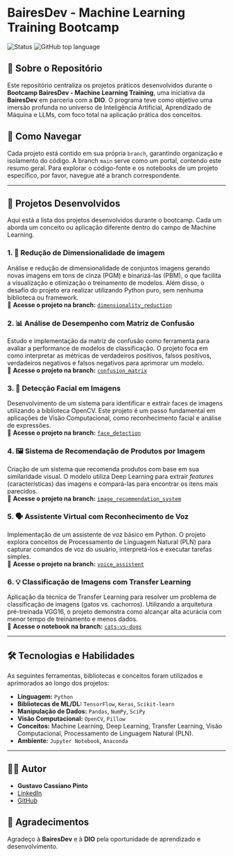 # BairesDev - Machine Learning Training Bootcamp

![Status](https://img.shields.io/badge/Status-Concluído-brightgreen)
![GitHub top language](https://img.shields.io/github/languages/top/guscassiano/Dio_ML_bootcamp)

## 📄 Sobre o Repositório

Este repositório centraliza os projetos práticos desenvolvidos durante o **Bootcamp BairesDev - Machine Learning Training**, uma iniciativa da **BairesDev** em parceria com a **DIO**. O programa teve como objetivo uma imersão profunda no universo de Inteligência Artificial, Aprendizado de Máquina e LLMs, com foco total na aplicação prática dos conceitos.

## 🚀 Como Navegar

Cada projeto está contido em sua própria `branch`, garantindo organização e isolamento do código. A branch `main` serve como um portal, contendo este resumo geral. Para explorar o código-fonte e os notebooks de um projeto específico, por favor, navegue até a branch correspondente.

---

## 📂 Projetos Desenvolvidos

Aqui está a lista dos projetos desenvolvidos durante o bootcamp. Cada um aborda um conceito ou aplicação diferente dentro do campo de Machine Learning.

### 1. 🧠 Redução de Dimensionalidade de imagem
Análise e redução de dimensionalidade de conjuntos imagens gerando novas imagens em tons de cinza (PGM) e binarizá-las (PBM), o que facilita a visualização e otimização o treinamento de modelos. Além disso, o desafio do projeto era realizar utilizando Python puro, sem nenhuma biblioteca ou framework.
<br>
🔗 **Acesse o projeto na branch:** [`dimensionality_reduction`](https://github.com/guscassiano/Dio_ML_bootcamp/tree/dimensionality_reduction)

### 2. 📊 Análise de Desempenho com Matriz de Confusão
Estudo e implementação da matriz de confusão como ferramenta para avaliar a performance de modelos de classificação. O projeto foca em como interpretar as métricas de verdadeiros positivos, falsos positivos, verdadeiros negativos e falsos negativos para aprimorar um modelo.
<br>
🔗 **Acesse o projeto na branch:** [`confusion_matrix`](https://github.com/guscassiano/Dio_ML_bootcamp/tree/confusion_matrix)

### 3. 📸 Detecção Facial em Imagens
Desenvolvimento de um sistema para identificar e extrair faces de imagens utilizando a biblioteca OpenCV. Este projeto é um passo fundamental em aplicações de Visão Computacional, como reconhecimento facial e análise de expressões.
<br>
🔗 **Acesse o projeto na branch:** [`face_detection`](https://github.com/guscassiano/Dio_ML_bootcamp/tree/face_detection)

### 4. 🖼️ Sistema de Recomendação de Produtos por Imagem
Criação de um sistema que recomenda produtos com base em sua similaridade visual. O modelo utiliza Deep Learning para extrair *features* (características) das imagens e compará-las para encontrar os itens mais parecidos.
<br>
🔗 **Acesse o projeto na branch:** [`image_recommendation_system`](https://github.com/guscassiano/Dio_ML_bootcamp/tree/image_recommendation_system)

### 5. 🗣️ Assistente Virtual com Reconhecimento de Voz
Implementação de um assistente de voz básico em Python. O projeto explora conceitos de Processamento de Linguagem Natural (PLN) para capturar comandos de voz do usuário, interpretá-los e executar tarefas simples.
<br>
🔗 **Acesse o projeto na branch:** [`voice_assistent`](./tree/voice_assistent)

### 6. 💡 Classificação de Imagens com Transfer Learning
Aplicação da técnica de Transfer Learning para resolver um problema de classificação de imagens (gatos vs. cachorros). Utilizando a arquitetura pré-treinada VGG16, o projeto demonstra como alcançar alta acurácia com menor tempo de treinamento e menos dados.
<br>
🔗 **Acesse o notebook na branch:** [`cats-vs-dogs`](https://github.com/guscassiano/Dio_ML_bootcamp/tree/cats-vs-dogs)

---

## 🛠️ Tecnologias e Habilidades

As seguintes ferramentas, bibliotecas e conceitos foram utilizados e aprimorados ao longo dos projetos:

* **Linguagem:** `Python`
* **Bibliotecas de ML/DL:** `TensorFlow`, `Keras`, `Scikit-learn`
* **Manipulação de Dados:** `Pandas`, `NumPy`, `SciPy`
* **Visão Computacional:** `OpenCV`, `Pillow`
* **Conceitos:** Machine Learning, Deep Learning, Transfer Learning, Visão Computacional, Processamento de Linguagem Natural (PLN).
* **Ambiente:** `Jupyter Notebook`, `Anaconda`

---

## 👨‍💻 Autor

* **Gustavo Cassiano Pinto**
* [LinkedIn](https://linkedin.com/in/gustavocassiano-dev)
* [GitHub](https://github.com/guscassiano)

## 🙏 Agradecimentos

Agradeço à **BairesDev** e à **DIO** pela oportunidade de aprendizado e desenvolvimento.

